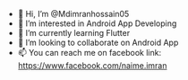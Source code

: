 - 👋 Hi, I’m @Mdimranhossain05
- 👀 I’m interested in Android App Developing
- 🌱 I’m currently learning Flutter
- 💞️ I’m looking to collaborate on Android App
- 📫 You can reach me on facebook link: https://www.facebook.com/naime.imran


